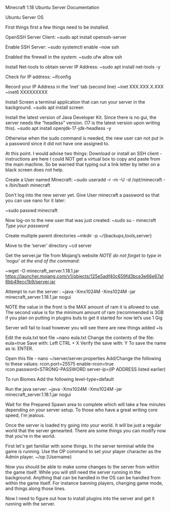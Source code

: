 Minecraft 1.18 Ubuntu Server Documentation

Ubuntu Server OS

First things first a few things need to be installed.

OpenSSH Server Client:
~sudo apt install openssh-server

Enable SSH Server:
~sudo systemctl enable –now ssh

Enabled the firewall in the system:
~sudo ufw allow ssh

Install Net-tools to obtain server IP Address:
~sudo apt install net-tools -y

Check for IP address:
~ifconfig

Record your IP Address in the ‘inet’ tab (second line)
~inet XXX.XXX.X.XXX
~inet6 XXXXXXXXX

Install Screen a terminal application that can run your server in the background.
~sudo apt install screen

Install the latest version of Java Developer Kit. Since there is no gui, the server needs the “headless” version. (17 is the latest version upon writing this).
~sudo apt install openjdk-17-jdk-headless -y

Otherwise when the sudo command is needed, the new user can not put in a password since it did not have one assigned to.

At this point. I would advise two things:
Download or install an SSH client - instructions are here
I could NOT get a virtual box to copy and paste from the main machine. So be warned that typing out a link letter by letter on a black screen does not help.

Create a User named Minecraft:
~sudo useradd -r -m -U -d /opt/minecraft -s /bin/bash minecraft


Don’t log into the new server yet.
Give User minecraft a password so that you can use nano for it later:

~sudo passwd minecraft

Now log-on to the new user that was just created:
~sudo su - minecraft
*Type your password*

Create multiple parent directories
~mkdir -p ~/{backups,tools,server}

Move to the ‘server’ directory
~cd server

Get the server.jar file from Mojang’s website *NOTE do not forget to type in ‘nogui’ at the end of the command*:

~wget -O minecraft_server.1.18.1.jar https://launcher.mojang.com/v1/objects/125e5adf40c659fd3bce3e66e67a16bb49ecc1b9/server.jar 

Attempt to run the server : 
~java -Xmx1024M -Xms1024M -jar minecraft_server.1.18.1.jar nogui

NOTE the value in the front is the MAX amount of ram it is allowed to use. The second value is for the minimum amount of ram (recommended is 3GB if you plan on putting in plugins buts to get it started for now let’s use 1 Gig

Server will fail to load however you will see there are new things added
~ls

Edit the eula.txt text file
~nano eula.txt
Change the contents of the file:
eula=true
Save with: Left CTRL + X
Verify the save with: Y
To save the name as is: ENTER.

Open this file - nano ~/server/server.properties
Add/Change the following to these values: 
rcon.port=25575
enable-rcon=true
rcon.password=STRONG-PASSWORD
server-ip=(IP ADDRESS listed earlier)

To run Biomes Add the following
level-type=default

Run the java server:
~java -Xmx1024M -Xms1024M -jar minecraft_server.1.18.1.jar nogui
 
Wait for the Prepared Spawn area to complete which will take a few minutes depending on your server setup. To those who have a great writing core speed, I'm jealous.

Once the server is loaded try going into your world.
It will be just a regular world that the server genearted. There are some things you can modify now that you're in the world.

First let's get familiar with some things.
In the server terminal while the game is running. Use the OP command to set your player character as the Admin player.
~/op [Username}

Now you should be able to make some changes to the server from within the game itself. While you will still need the server running in the background. Anything that can be handled in the OS can be handled from within the game itself. For instance banning players, changing game mode, and things along those lines.

Now I need to figure out how to install plugins into the server and get it running with the server.


